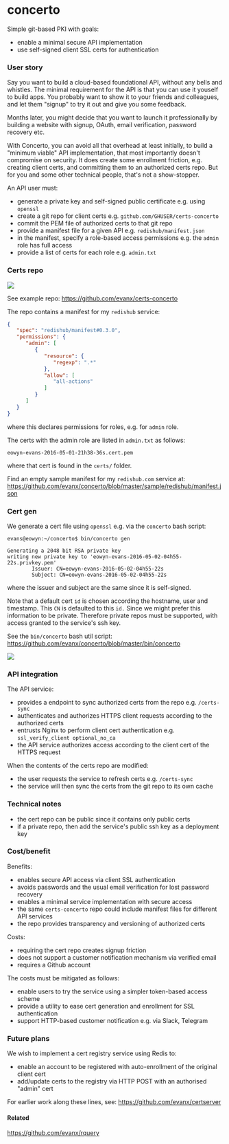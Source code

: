 
# concerto

Simple git-based PKI with goals:
- enable a minimal secure API implementation
- use self-signed client SSL certs for authentication


### User story

Say you want to build a cloud-based foundational API, without any bells and whistles. The minimal requirement for the API is that you can use it youself to build apps. You probably want to show it to your friends and colleagues, and let them "signup" to try it out and give you some feedback.

Months later, you might decide that you want to launch it professionally by building a website with signup, OAuth, email verification, password recovery etc.

With Concerto, you can avoid all that overhead at least initially, to build a "minimum viable" API implementation, that most importantly doesn't compromise on security. It does create some enrollment friction, e.g. creating client certs, and committing them to an authorized certs repo. But for you and some other technical people, that's not a show-stopper.

An API user must:
- generate a private key and self-signed public certificate e.g. using `openssl`
- create a git repo for client certs e.g. `github.com/GHUSER/certs-concerto`
- commit the PEM file of authorized certs to that git repo
- provide a manifest file for a given API e.g. `redishub/manifest.json`
- in the manifest, specify a role-based access permissions e.g. the `admin` role has full access
- provide a list of certs for each role e.g. `admin.txt`


### Certs repo

<img src="https://evanx.github.io/images/rquery/concerto-repo.png">

See example repo: https://github.com/evanx/certs-concerto

The repo contains a manifest for my `redishub` service:
```json
{
   "spec": "redishub/manifest#0.3.0",
   "permissions": {
      "admin": [
         {
            "resource": {
               "regexp": ".*"
            },
            "allow": [
               "all-actions"
            ]
         }
      ]
   }
}
```
where this declares permissions for roles, e.g. for `admin` role.

The certs with the admin role are listed in `admin.txt` as follows:
```
eowyn-evans-2016-05-01-21h38-36s.cert.pem
```
where that cert is found in the `certs/` folder.

Find an empty sample manifest for my `redishub.com` service at:
https://github.com/evanx/concerto/blob/master/sample/redishub/manifest.json

### Cert gen

We generate a cert file using `openssl` e.g. via the `concerto` bash script:
```shell
evans@eowyn:~/concerto$ bin/concerto gen
```
```
Generating a 2048 bit RSA private key
writing new private key to 'eowyn-evans-2016-05-02-04h55-22s.privkey.pem'
        Issuer: CN=eowyn-evans-2016-05-02-04h55-22s
        Subject: CN=eowyn-evans-2016-05-02-04h55-22s
```
where the issuer and subject are the same since it is self-signed.

Note that a default cert `id` is chosen according the hostname, user and timestamp. This `CN` is defaulted to this `id.` Since we might prefer this information to be private. Therefore private repos must be supported, with access granted to the service's ssh key.

See the `bin/concerto` bash util script:
https://github.com/evanx/concerto/blob/master/bin/concerto

<img src="https://evanx.github.io/images/rquery/concerto-help.png">


### API integration

The API service:
- provides a endpoint to sync authorized certs from the repo e.g. `/certs-sync`
- authenticates and authorizes HTTPS client requests according to the authorized certs
- entrusts Nginx to perform client cert authentication e.g. `ssl_verify_client optional_no_ca`
- the API service authorizes access according to the client cert of the HTTPS request

When the contents of the certs repo are modified:
- the user requests the service to refresh certs e.g. `/certs-sync`
- the service will then sync the certs from the git repo to its own cache


### Technical notes

- the cert repo can be public since it contains only public certs
- if a private repo, then add the service's public ssh key as a deployment key


### Cost/benefit

Benefits:
- enables secure API access via client SSL authentication
- avoids passwords and the usual email verification for lost password recovery
- enables a minimal service implementation with secure access
- the same `certs-concerto` repo could include manifest files for different API services
- the repo provides transparency and versioning of authorized certs

Costs:
- requiring the cert repo creates signup friction
- does not support a customer notification mechanism via verified email
- requires a Github account

The costs must be mitigated as follows:
- enable users to try the service using a simpler token-based access scheme
- provide a utility to ease cert generation and enrollment for SSL authentication
- support HTTP-based customer notification e.g. via Slack, Telegram


### Future plans

We wish to implement a cert registry service using Redis to:
- enable an account to be registered with auto-enrollment of the original client cert
- add/update certs to the registry via HTTP POST with an authorised "admin" cert

For earlier work along these lines, see:
https://github.com/evanx/certserver

#### Related

https://github.com/evanx/rquery

